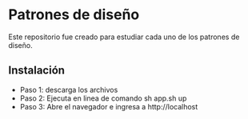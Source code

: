 # Patrones de diseño
Este repositorio fue creado para estudiar cada
uno de los patrones de diseño.

## Instalación
* Paso 1: descarga los archivos
* Paso 2: Ejecuta en linea de comando sh app.sh up
* Paso 3: Abre el navegador e ingresa a http://localhost
